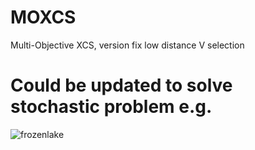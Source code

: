 # MOXCS
Multi-Objective XCS, version fix low distance V selection

# Could be updated to solve stochastic problem e.g.
![frozenlake](https://user-images.githubusercontent.com/14289855/200163791-95015bc5-23a0-46fa-8424-b6e630533441.png)
